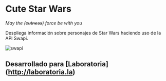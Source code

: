 # Cute Star Wars
_May the (~~cutness~~) force be with you_

Despliega información sobre personajes de Star Wars haciendo uso de la API Swapi.

![swapi](https://user-images.githubusercontent.com/31784893/37870293-a127a372-2fa8-11e8-9a6f-93960fd64635.png)

## Desarrollado para [Laboratoria] (http://laboratoria.la)
